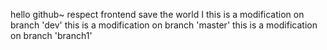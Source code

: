 hello github~
respect
frontend
save the world
I
this is a modification on branch 'dev'
this is a modification on branch 'master'
this is a modification on branch 'branch1'
